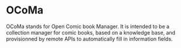# OCoMa
OCoMa stands for Open Comic book Manager. It is intended to be a collection manager for comic books, based on a knowledge base, and provisionned by remote APIs to automatically fill in information fields. 
